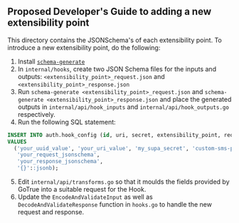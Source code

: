 ## Proposed Developer's Guide to adding a new extensibility point

This directory contains the JSONSchema's of each extensibility point. To introduce a new extensibility point, do the following:

1. Install [`schema-generate`](https://github.com/a-h/generate)
2. In `internal/hooks`, create two JSON Schema files for the inputs and outputs:  `<extensibility_point>_request.json` and `<extensibility_point>_response.json` 
3. Run `schema-generate <extensibility_point>_request.json` and `schema-generate <extensibility_point>_response.json` and place the generated outputs in  `internal/api/hook_inputs` and `internal/api/hook_outputs.go` respectively.
4. Run the following SQL statement:

``` sql
INSERT INTO auth.hook_config (id, uri, secret, extensibility_point, request_schema, response_schema, metadata)
VALUES
  ('your_uuid_value', 'your_uri_value', 'my_supa_secret', 'custom-sms-provider',
   'your_request_jsonschema',
   'your_response_jsonschema',
   '{}'::jsonb);
```

5. Edit `internal/api/transforms.go` so that it moulds the fields provided by GoTrue into a suitable request for the Hook. 
6. Update the `EncodeAndValidateInput` as well as `DecodeAndValidateResponse` function in `hooks.go` to handle the new request and response.

